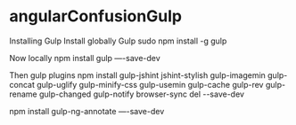 # angularConfusionGulp

Installing Gulp
Install globally Gulp
sudo npm install -g gulp

Now locally
npm install gulp —-save-dev

Then gulp plugins
npm install gulp-jshint jshint-stylish gulp-imagemin gulp-concat 
gulp-uglify gulp-minify-css gulp-usemin gulp-cache gulp-rev gulp-rename 
gulp-changed gulp-notify browser-sync del --save-dev

npm install gulp-ng-annotate —-save-dev
